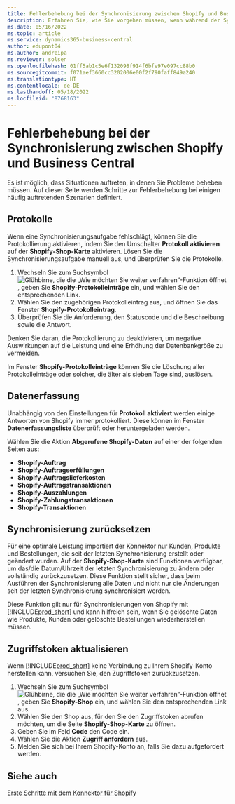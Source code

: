 ```yaml
---
title: Fehlerbehebung bei der Synchronisierung zwischen Shopify und Business Central
description: Erfahren Sie, wie Sie vorgehen müssen, wenn während der Synchronisierung von Daten zwischen Shopify und Business Central ein Fehler auftritt
ms.date: 05/16/2022
ms.topic: article
ms.service: dynamics365-business-central
author: edupont04
ms.author: andreipa
ms.reviewer: solsen
ms.openlocfilehash: 01ff5ab1c5e6f132098f914f6bfe97e097cc88b0
ms.sourcegitcommit: f071aef3660cc3202006e00f2f790faff849a240
ms.translationtype: HT
ms.contentlocale: de-DE
ms.lasthandoff: 05/18/2022
ms.locfileid: "8768163"
---
```

# <a name="troubleshooting-the-shopify-and-business-central-synchronization"></a>Fehlerbehebung bei der Synchronisierung zwischen Shopify und Business Central

Es ist möglich, dass Situationen auftreten, in denen Sie Probleme beheben müssen. Auf dieser Seite werden Schritte zur Fehlerbehebung bei einigen häufig auftretenden Szenarien definiert.

## <a name="logs"></a>Protokolle

Wenn eine Synchronisierungsaufgabe fehlschlägt, können Sie die Protokollierung aktivieren, indem Sie den Umschalter **Protokoll aktivieren** auf der **Shopify-Shop-Karte** aktivieren. Lösen Sie die Synchronisierungsaufgabe manuell aus, und überprüfen Sie die Protokolle.

1. Wechseln Sie zum Suchsymbol ![Glühbirne, die die „Wie möchten Sie weiter verfahren“-Funktion öffnet](../media/ui-search/search_small.png "Wie möchten Sie weiter verfahren?") , geben Sie **Shopify-Protokolleinträge** ein, und wählen Sie den entsprechenden Link.
2. Wählen Sie den zugehörigen Protokolleintrag aus, und öffnen Sie das Fenster **Shopify-Protokolleintrag**.
3. Überprüfen Sie die Anforderung, den Statuscode und die Beschreibung sowie die Antwort.

Denken Sie daran, die Protokollierung zu deaktivieren, um negative Auswirkungen auf die Leistung und eine Erhöhung der Datenbankgröße zu vermeiden.

Im Fenster **Shopify-Protokolleinträge** können Sie die Löschung aller Protokolleinträge oder solcher, die älter als sieben Tage sind, auslösen.

## <a name="data-capture"></a>Datenerfassung

Unabhängig von den Einstellungen für **Protokoll aktiviert** werden einige Antworten von Shopify immer protokolliert. Diese können im Fenster **Datenerfassungsliste** überprüft oder heruntergeladen werden.

Wählen Sie die Aktion **Abgerufene Shopify-Daten** auf einer der folgenden Seiten aus:

- **Shopify-Auftrag**
- **Shopify-Auftragserfüllungen**
- **Shopify-Auftragslieferkosten**
- **Shopify-Auftragstransaktionen**
- **Shopify-Auszahlungen**
- **Shopify-Zahlungstransaktionen**
- **Shopify-Transaktionen**

## <a name="reset-sync"></a>Synchronisierung zurücksetzen

Für eine optimale Leistung importiert der Konnektor nur Kunden, Produkte und Bestellungen, die seit der letzten Synchronisierung erstellt oder geändert wurden. Auf der **Shopify-Shop-Karte** sind Funktionen verfügbar, um das/die Datum/Uhrzeit der letzten Synchronisierung zu ändern oder vollständig zurückzusetzen. Diese Funktion stellt sicher, dass beim Ausführen der Synchronisierung alle Daten und nicht nur die Änderungen seit der letzten Synchronisierung synchronisiert werden.

Diese Funktion gilt nur für Synchronisierungen von Shopify mit [!INCLUDE[prod_short](../includes/prod_short.md)] und kann hilfreich sein, wenn Sie gelöschte Daten wie Produkte, Kunden oder gelöschte Bestellungen wiederherstellen müssen.

## <a name="update-the-access-token"></a>Zugriffstoken aktualisieren

Wenn [!INCLUDE[prod_short](../includes/prod_short.md)] keine Verbindung zu Ihrem Shopify-Konto herstellen kann, versuchen Sie, den Zugriffstoken zurückzusetzen.

1. Wechseln Sie zum Suchsymbol ![Glühbirne, die die „Wie möchten Sie weiter verfahren“-Funktion öffnet](../media/ui-search/search_small.png "Wie möchten Sie weiter verfahren?") , geben Sie **Shopify-Shop** ein, und wählen Sie den entsprechenden Link aus.
2. Wählen Sie den Shop aus, für den Sie den Zugriffstoken abrufen möchten, um die Seite **Shopify-Shop-Karte** zu öffnen.
3. Geben Sie im Feld **Code** den Code ein.  
4. Wählen Sie die Aktion **Zugriff anfordern** aus.
5. Melden Sie sich bei Ihrem Shopify-Konto an, falls Sie dazu aufgefordert werden.

## <a name="see-also"></a>Siehe auch

[Erste Schritte mit dem Konnektor für Shopify](get-started.md)  
